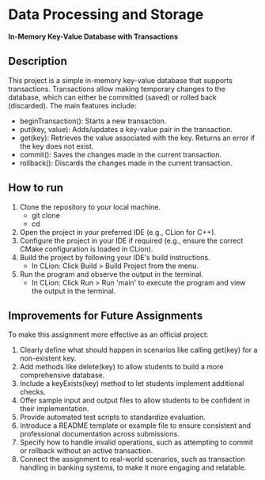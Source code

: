 # Data Processing and Storage
**In-Memory Key-Value Database with Transactions**

## Description
This project is a simple in-memory key-value database that supports transactions. Transactions allow making temporary changes to the database, which can either be committed (saved) or rolled back (discarded). The main features include:

- beginTransaction(): Starts a new transaction.
- put(key, value): Adds/updates a key-value pair in the transaction.
- get(key): Retrieves the value associated with the key. Returns an error if the key does not exist.
- commit(): Saves the changes made in the current transaction.
- rollback(): Discards the changes made in the current transaction. 


## How to run
1. Clone the repository to your local machine. 
   - git clone <repository-url>
   - cd <repository-folder>
2. Open the project in your preferred IDE (e.g., CLion for C++).
3. Configure the project in your IDE if required (e.g., ensure the correct CMake configuration is loaded in CLion).
3. Build the project by following your IDE's build instructions.
   - In CLion: Click Build > Build Project from the menu.
4. Run the program and observe the output in the terminal.
   - In CLion: Click Run > Run 'main' to execute the program and view the output in the terminal.

## Improvements for Future Assignments
To make this assignment more effective as an official project:
1. Clearly define what should happen in scenarios like calling get(key) for a non-existent key.
2. Add methods like delete(key) to allow students to build a more comprehensive database.
3. Include a keyExists(key) method to let students implement additional checks.
4. Offer sample input and output files to allow students to be confident in their implementation.
5. Provide automated test scripts to standardize evaluation.
6. Introduce a README template or example file to ensure consistent and professional documentation across submissions.
7. Specify how to handle invalid operations, such as attempting to commit or rollback without an active transaction.
8. Connect the assignment to real-world scenarios, such as transaction handling in banking systems, to make it more engaging and relatable.